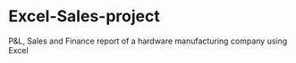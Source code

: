 # Excel-Sales-project
P&amp;L, Sales and Finance report of a hardware manufacturing company using Excel
